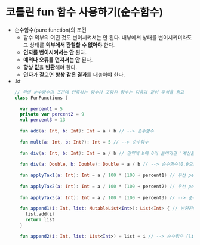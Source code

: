 코틀린 fun 함수 사용하기(순수함수)
===
* 순수함수(pure function)의 조건
  * 함수 외부의 어떤 것도 변이시켜서는 안 된다. 내부에서 상태를 변이시키더라도 그 상태를 **외부에서 관찰할 수 없어야** 한다.
  * **인자를 변이시켜서는 안** 된다.
  * **예외나 오류를 던져서는 안** 된다.
  * **항상 값**을 **반환**해야 한다.
  * **인자**가 **같**으면 **항상** **같은 결과**를 내놓아야 한다.
* .kt
  ```kotlin
  // 위의 순수함수의 조건에 만족하는 함수가 포함된 함수는 다음과 같이 주석을 참고
  class FunFunctions {
    
    var percent1 = 5
    private var percent2 = 9
    val percent3 = 13
    
    fun add(a: Int, b: Int): Int = a + b // --> 순수함수
    
    fun mult(a: Int, b: Int?): Int = 5 // --> 순수함수
    
    fun div(a: Int, b: Int): Int = a / b // 만약에 b에 0이 들어가면 '계산불가'로 Exception이 발생하여 순수함수가 아니다.
    
    fun div(a: Double, b: Double): Double = a / b // --> 순수함수(0.0으로 나누면 infinity, -infinity가 출력되고 이는 double의 인스턴스이기 때문이다.)
    
    fun applyTax1(a: Int): Int = a / 100 * (100 + percent1) // 우선 percent1가 변경되지 않아서 순수함수이지만 percent2가 항상 바뀔수 있기 때문에 안전하지 않다.
    
    fun applyTax2(a: Int): Int = a / 100 * (100 + percent2) // 우선 percent2가 변경되지 않아서 순수함수이지만 percent2가 항상 바뀔수 있기 때문에 안전하지 않다.
    
    fun applyTax3(a: Int): Int = a / 100 * (100 + percent3) // --> 순수함수 (percent3가 상수이기 때문이다.)
    
    fun append1(i: Int, list: MutableList<Int>): List<Int> { // 반환전에 list를 변이시키고 함수밖에서 관찰까지 가능하니 순수함수가 아니다.
      list.add(i)
      return list
    }
    
    fun append2(i: Int, list: List<Int>) = list + i // --> 순수함수 (list + i 는 list + i라는 새로운(불변) 리스트를 만들어내는것이라서 순수함수다.)

